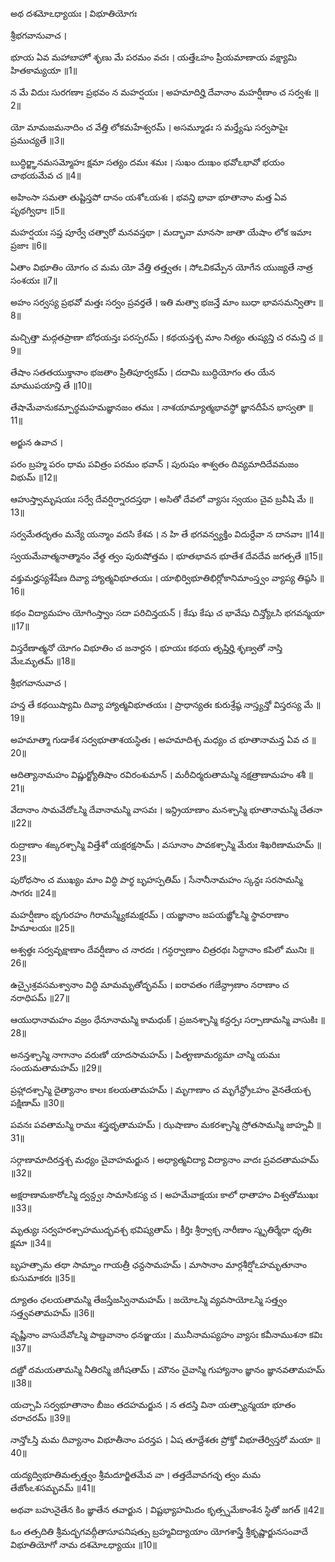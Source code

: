 అథ దశమోఽధ్యాయః ।
విభూతియోగః

శ్రీభగవానువాచ ।

భూయ ఏవ మహాబాహో శృణు మే పరమం వచః ।
యత్తేఽహం ప్రీయమాణాయ వక్ష్యామి హితకామ్యయా ॥1॥

న మే విదుః సురగణాః ప్రభవం న మహర్షయః ।
అహమాదిర్హి దేవానాం మహర్షీణాం చ సర్వశః ॥2॥

యో మామజమనాదిం చ వేత్తి లోకమహేశ్వరమ్ ।
అసమ్మూఢః స మర్త్యేషు సర్వపాపైః ప్రముచ్యతే ॥3॥

బుద్ధిర్జ్ఞానమసమ్మోహః క్షమా సత్యం దమః శమః ।
సుఖం దుఃఖం భవోఽభావో భయం చాభయమేవ చ ॥4॥

అహింసా సమతా తుష్టిస్తపో దానం యశోఽయశః ।
భవన్తి భావా భూతానాం మత్త ఏవ పృథగ్విధాః ॥5॥

మహర్షయః సప్త పూర్వే చత్వారో మనవస్తథా ।
మద్భావా మానసా జాతా యేషాం లోక ఇమాః ప్రజాః ॥6॥

ఏతాం విభూతిం యోగం చ మమ యో వేత్తి తత్త్వతః ।
సోఽవికమ్పేన యోగేన యుజ్యతే నాత్ర సంశయః ॥7॥

అహం సర్వస్య ప్రభవో మత్తః సర్వం ప్రవర్తతే ।
ఇతి మత్వా భజన్తే మాం బుధా భావసమన్వితాః ॥8॥

మచ్చిత్తా మద్గతప్రాణా బోధయన్తః పరస్పరమ్ ।
కథయన్తశ్చ మాం నిత్యం తుష్యన్తి చ రమన్తి చ ॥9॥

తేషాం సతతయుక్తానాం భజతాం ప్రీతిపూర్వకమ్ ।
దదామి బుద్ధియోగం తం యేన మాముపయాన్తి తే ॥10॥

తేషామేవానుకమ్పార్థమహమజ్ఞానజం తమః ।
నాశయామ్యాత్మభావస్థో జ్ఞానదీపేన భాస్వతా ॥11॥

అర్జున ఉవాచ ।

పరం బ్రహ్మ పరం ధామ పవిత్రం పరమం భవాన్ ।
పురుషం శాశ్వతం దివ్యమాదిదేవమజం విభుమ్ ॥12॥

ఆహుస్త్వామృషయః సర్వే దేవర్షిర్నారదస్తథా ।
అసితో దేవలో వ్యాసః స్వయం చైవ బ్రవీషి మే ॥13॥

సర్వమేతదృతం మన్యే యన్మాం వదసి కేశవ ।
న హి తే భగవన్వ్యక్తిం విదుర్దేవా న దానవాః ॥14॥

స్వయమేవాత్మనాత్మానం వేత్థ త్వం పురుషోత్తమ ।
భూతభావన భూతేశ దేవదేవ జగత్పతే ॥15॥

వక్తుమర్హస్యశేషేణ దివ్యా హ్యాత్మవిభూతయః ।
యాభిర్విభూతిభిర్లోకానిమాంస్త్వం వ్యాప్య తిష్ఠసి ॥16॥

కథం విద్యామహం యోగింస్త్వాం సదా పరిచిన్తయన్ ।
కేషు కేషు చ భావేషు చిన్త్యోఽసి భగవన్మయా ॥17॥

విస్తరేణాత్మనో యోగం విభూతిం చ జనార్దన ।
భూయః కథయ తృప్తిర్హి శృణ్వతో నాస్తి మేఽమృతమ్ ॥18॥

శ్రీభగవానువాచ ।

హన్త తే కథయిష్యామి దివ్యా హ్యాత్మవిభూతయః ।
ప్రాధాన్యతః కురుశ్రేష్ఠ నాస్త్యన్తో విస్తరస్య మే ॥19॥

అహమాత్మా గుడాకేశ సర్వభూతాశయస్థితః ।
అహమాదిశ్చ మధ్యం చ భూతానామన్త ఏవ చ ॥20॥

ఆదిత్యానామహం విష్ణుర్జ్యోతిషాం రవిరంశుమాన్ ।
మరీచిర్మరుతామస్మి నక్షత్రాణామహం శశీ ॥21॥

వేదానాం సామవేదోఽస్మి దేవానామస్మి వాసవః ।
ఇన్ద్రియాణాం మనశ్చాస్మి భూతానామస్మి చేతనా ॥22॥

రుద్రాణాం శఙ్కరశ్చాస్మి విత్తేశో యక్షరక్షసామ్ ।
వసూనాం పావకశ్చాస్మి మేరుః శిఖరిణామహమ్ ॥23॥

పురోధసాం చ ముఖ్యం మాం విద్ధి పార్థ బృహస్పతిమ్ ।
సేనానీనామహం స్కన్దః సరసామస్మి సాగరః ॥24॥

మహర్షీణాం భృగురహం గిరామస్మ్యేకమక్షరమ్ ।
యజ్ఞానాం జపయజ్ఞోఽస్మి స్థావరాణాం హిమాలయః ॥25॥

అశ్వత్థః సర్వవృక్షాణాం దేవర్షీణాం చ నారదః ।
గన్ధర్వాణాం చిత్రరథః సిద్ధానాం కపిలో మునిః ॥26॥

ఉచ్చైఃశ్రవసమశ్వానాం విద్ధి మామమృతోద్భవమ్ ।
ఐరావతం గజేన్ద్రాణాం నరాణాం చ నరాధిపమ్ ॥27॥

ఆయుధానామహం వజ్రం ధేనూనామస్మి కామధుక్ ।
ప్రజనశ్చాస్మి కన్దర్పః సర్పాణామస్మి వాసుకిః ॥28॥

అనన్తశ్చాస్మి నాగానాం వరుణో యాదసామహమ్ ।
పితౄణామర్యమా చాస్మి యమః సంయమతామహమ్ ॥29॥

ప్రహ్లాదశ్చాస్మి దైత్యానాం కాలః కలయతామహమ్ ।
మృగాణాం చ మృగేన్ద్రోఽహం వైనతేయశ్చ పక్షిణామ్ ॥30॥

పవనః పవతామస్మి రామః శస్త్రభృతామహమ్ ।
ఝషాణాం మకరశ్చాస్మి స్రోతసామస్మి జాహ్నవీ ॥31॥

సర్గాణామాదిరన్తశ్చ మధ్యం చైవాహమర్జున ।
అధ్యాత్మవిద్యా విద్యానాం వాదః ప్రవదతామహమ్ ॥32॥

అక్షరాణామకారోఽస్మి ద్వన్ద్వః సామాసికస్య చ ।
అహమేవాక్షయః కాలో ధాతాహం విశ్వతోముఖః ॥33॥

మృత్యుః సర్వహరశ్చాహముద్భవశ్చ భవిష్యతామ్ ।
కీర్తిః శ్రీర్వాక్చ నారీణాం స్మృతిర్మేధా ధృతిః క్షమా ॥34॥

బృహత్సామ తథా సామ్నాం గాయత్రీ ఛన్దసామహమ్ ।
మాసానాం మార్గశీర్షోఽహమృతూనాం కుసుమాకరః ॥35॥

ద్యూతం ఛలయతామస్మి తేజస్తేజస్వినామహమ్ ।
జయోఽస్మి వ్యవసాయోఽస్మి సత్త్వం సత్త్వవతామహమ్ ॥36॥

వృష్ణీనాం వాసుదేవోఽస్మి పాణ్డవానాం ధనఞ్జయః ।
మునీనామప్యహం వ్యాసః కవీనాముశనా కవిః ॥37॥

దణ్డో దమయతామస్మి నీతిరస్మి జిగీషతామ్ ।
మౌనం చైవాస్మి గుహ్యానాం జ్ఞానం జ్ఞానవతామహమ్ ॥38॥

యచ్చాపి సర్వభూతానాం బీజం తదహమర్జున ।
న తదస్తి వినా యత్స్యాన్మయా భూతం చరాచరమ్ ॥39॥

నాన్తోఽస్తి మమ దివ్యానాం విభూతీనాం పరన్తప ।
ఏష తూద్దేశతః ప్రోక్తో విభూతేర్విస్తరో మయా ॥40॥

యద్యద్విభూతిమత్సత్త్వం శ్రీమదూర్జితమేవ వా ।
తత్తదేవావగచ్ఛ త్వం మమ తేజోంఽశసమ్భవమ్ ॥41॥

అథవా బహునైతేన కిం జ్ఞాతేన తవార్జున ।
విష్టభ్యాహమిదం కృత్స్నమేకాంశేన స్థితో జగత్ ॥42॥


ఓం తత్సదితి శ్రీమద్భగవద్గీతాసూపనిషత్సు
బ్రహ్మవిద్యాయాం యోగశాస్త్రే శ్రీకృష్ణార్జునసంవాదే
విభూతియోగో నామ దశమోఽధ్యాయః ॥10॥